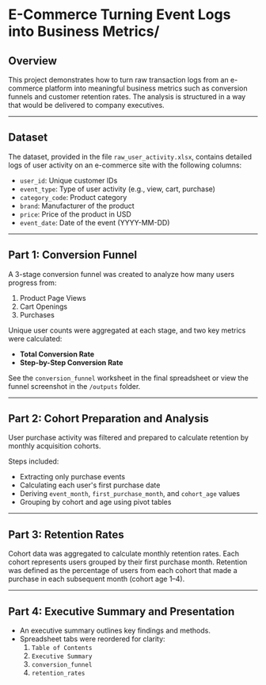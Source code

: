
# E-Commerce Turning Event Logs into Business Metrics/

## Overview
This project demonstrates how to turn raw transaction logs from an e-commerce platform into meaningful business metrics such as conversion funnels and customer retention rates. The analysis is structured in a way that would be delivered to company executives.

---

## Dataset

The dataset, provided in the file `raw_user_activity.xlsx`, contains detailed logs of user activity on an e-commerce site with the following columns:

- `user_id`: Unique customer IDs
- `event_type`: Type of user activity (e.g., view, cart, purchase)
- `category_code`: Product category
- `brand`: Manufacturer of the product
- `price`: Price of the product in USD
- `event_date`: Date of the event (YYYY-MM-DD)

---

## Part 1: Conversion Funnel

A 3-stage conversion funnel was created to analyze how many users progress from:
1. Product Page Views
2. Cart Openings
3. Purchases

Unique user counts were aggregated at each stage, and two key metrics were calculated:
- **Total Conversion Rate**
- **Step-by-Step Conversion Rate**

See the `conversion_funnel` worksheet in the final spreadsheet or view the funnel screenshot in the `/outputs` folder.

---

## Part 2: Cohort Preparation and Analysis

User purchase activity was filtered and prepared to calculate retention by monthly acquisition cohorts.

Steps included:
- Extracting only purchase events
- Calculating each user's first purchase date
- Deriving `event_month`, `first_purchase_month`, and `cohort_age` values
- Grouping by cohort and age using pivot tables

---

## Part 3: Retention Rates

Cohort data was aggregated to calculate monthly retention rates. Each cohort represents users grouped by their first purchase month. Retention was defined as the percentage of users from each cohort that made a purchase in each subsequent month (cohort age 1–4).

---

## Part 4: Executive Summary and Presentation

- An executive summary outlines key findings and methods.
- Spreadsheet tabs were reordered for clarity:
  1. `Table of Contents`
  2. `Executive Summary`
  3. `conversion_funnel`
  4. `retention_rates`
  








